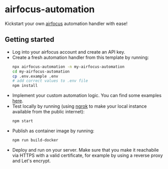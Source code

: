 # airfocus-automation

Kickstart your own [airfocus](http://airfocus.com/) automation handler with ease!

## Getting started

* Log into your airfocus account and create an API key.
* Create a fresh automation handler from this template by running:
    ```bash
    npx airfocus-automation -n my-airfocus-automation
    cd my-airfocus-automation
    cp .env.example .env
    # add correct values to .env file
    npm install
    ```
* Implement your custom automation logic. You can find some examples [here](src/examples/).
* Test locally by running (using [ngrok](https://ngrok.com/) to make your local instance available from the public internet):
    ```bash
    npm start
    ```
* Publish as container image by running:
    ```bash
    npm run build-docker
    ```
* Deploy and run on your server. Make sure that you make it reachabile via HTTPS with a valid certificate, for example by using a reverse proxy and Let's encrypt.
